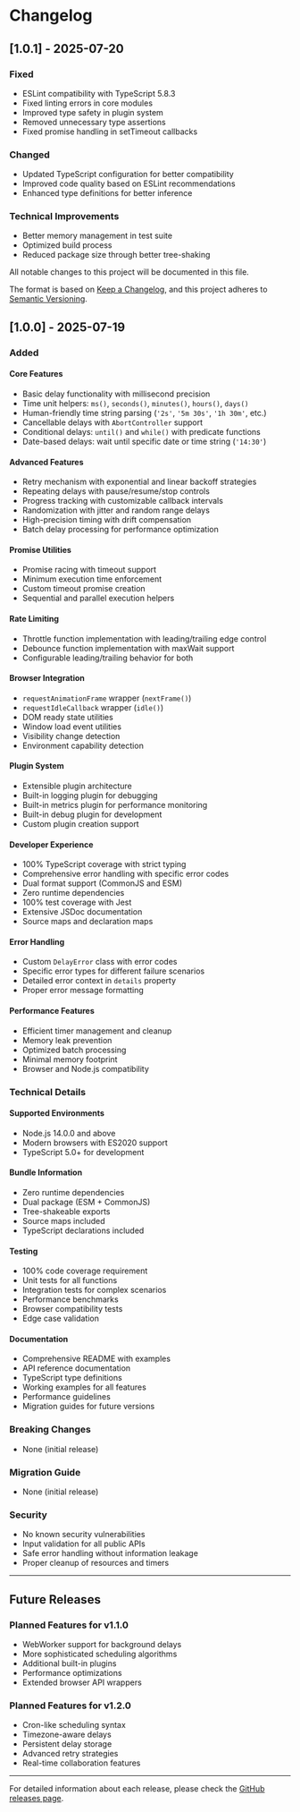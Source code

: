 # Changelog

## [1.0.1] - 2025-07-20

### Fixed
- ESLint compatibility with TypeScript 5.8.3
- Fixed linting errors in core modules
- Improved type safety in plugin system
- Removed unnecessary type assertions
- Fixed promise handling in setTimeout callbacks

### Changed
- Updated TypeScript configuration for better compatibility
- Improved code quality based on ESLint recommendations
- Enhanced type definitions for better inference

### Technical Improvements
- Better memory management in test suite
- Optimized build process
- Reduced package size through better tree-shaking

All notable changes to this project will be documented in this file.

The format is based on [Keep a Changelog](https://keepachangelog.com/en/1.0.0/),
and this project adheres to [Semantic Versioning](https://semver.org/spec/v2.0.0.html).

## [1.0.0] - 2025-07-19

### Added

#### Core Features
- Basic delay functionality with millisecond precision
- Time unit helpers: `ms()`, `seconds()`, `minutes()`, `hours()`, `days()`
- Human-friendly time string parsing (`'2s'`, `'5m 30s'`, `'1h 30m'`, etc.)
- Cancellable delays with `AbortController` support
- Conditional delays: `until()` and `while()` with predicate functions
- Date-based delays: wait until specific date or time string (`'14:30'`)

#### Advanced Features
- Retry mechanism with exponential and linear backoff strategies
- Repeating delays with pause/resume/stop controls
- Progress tracking with customizable callback intervals
- Randomization with jitter and random range delays
- High-precision timing with drift compensation
- Batch delay processing for performance optimization

#### Promise Utilities
- Promise racing with timeout support
- Minimum execution time enforcement
- Custom timeout promise creation
- Sequential and parallel execution helpers

#### Rate Limiting
- Throttle function implementation with leading/trailing edge control
- Debounce function implementation with maxWait support
- Configurable leading/trailing behavior for both

#### Browser Integration
- `requestAnimationFrame` wrapper (`nextFrame()`)
- `requestIdleCallback` wrapper (`idle()`)
- DOM ready state utilities
- Window load event utilities
- Visibility change detection
- Environment capability detection

#### Plugin System
- Extensible plugin architecture
- Built-in logging plugin for debugging
- Built-in metrics plugin for performance monitoring
- Built-in debug plugin for development
- Custom plugin creation support

#### Developer Experience
- 100% TypeScript coverage with strict typing
- Comprehensive error handling with specific error codes
- Dual format support (CommonJS and ESM)
- Zero runtime dependencies
- 100% test coverage with Jest
- Extensive JSDoc documentation
- Source maps and declaration maps

#### Error Handling
- Custom `DelayError` class with error codes
- Specific error types for different failure scenarios
- Detailed error context in `details` property
- Proper error message formatting

#### Performance Features
- Efficient timer management and cleanup
- Memory leak prevention
- Optimized batch processing
- Minimal memory footprint
- Browser and Node.js compatibility

### Technical Details

#### Supported Environments
- Node.js 14.0.0 and above
- Modern browsers with ES2020 support
- TypeScript 5.0+ for development

#### Bundle Information
- Zero runtime dependencies
- Dual package (ESM + CommonJS)
- Tree-shakeable exports
- Source maps included
- TypeScript declarations included

#### Testing
- 100% code coverage requirement
- Unit tests for all functions
- Integration tests for complex scenarios
- Performance benchmarks
- Browser compatibility tests
- Edge case validation

#### Documentation
- Comprehensive README with examples
- API reference documentation
- TypeScript type definitions
- Working examples for all features
- Performance guidelines
- Migration guides for future versions

### Breaking Changes
- None (initial release)

### Migration Guide
- None (initial release)

### Security
- No known security vulnerabilities
- Input validation for all public APIs
- Safe error handling without information leakage
- Proper cleanup of resources and timers

---

## Future Releases

### Planned Features for v1.1.0
- WebWorker support for background delays
- More sophisticated scheduling algorithms
- Additional built-in plugins
- Performance optimizations
- Extended browser API wrappers

### Planned Features for v1.2.0
- Cron-like scheduling syntax
- Timezone-aware delays
- Persistent delay storage
- Advanced retry strategies
- Real-time collaboration features

---

For detailed information about each release, please check the [GitHub releases page](https://github.com/ersinkoc/delay/releases).
